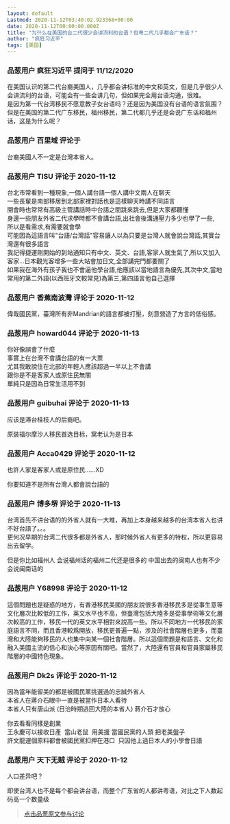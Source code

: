 ```yaml
---
layout: default
Lastmod: 2020-11-12T03:40:02.923368+00:00
date: 2020-11-12T00:00:00.000Z
title: "为什么在美国的台二代很少会讲流利的台语？但粤二代几乎都会广东话？"
author: "疯狂习近平"
tags: [美国]
---
```



### 品葱用户 **疯狂习近平** 提问于 11/12/2020
    
在美国认识的第二代台裔美国人，几乎都会讲标准的中文和英文，但是几乎很少人会讲流利的台语，可能会有一些会讲几句，但如果完全用台语沟通，很难。  
是因为第一代台湾移民不愿意教子女台语吗？还是因为美国没有台语的语言氛围？  
但是在美国的第二代广东移民，福州移民，第二代都几乎还是会说广东话和福州话，这是为什么呢？
    
                

### 品葱用户 **百里域** 评论于 
        
台裔美國人不一定是台灣本省人。
        
                

### 品葱用户 **TISU** 评论于 2020-11-12
        
台北市常看到一種現象,一個人講台語一個人講中文兩人在聊天  
一些長輩是南部移居到北部家裡對話也是這樣聊天時講不同語言  
開會時也常常有高級主管講話時中台語之間跳來跳去,但是大家都聽懂  
身邊一些朋友外省二代求學時都不會講台語,出社會後溝通壓力多少也學了一些,  
所以是看需求,有需要就會學  
可能因為這語言叫"台語/台灣話"容易讓人以為只要是台灣人就會說台灣話,其實台灣還有很多語言  
我記得捷運剛開始的到站通知只有中文、英文、台語,客家人就生氣了,所以又加入客家...日本觀光客增多一些大站會加日文,全部講完門都要關了  
如果我在海外有孩子我也不會逼他學台語,他應該以當地語言為優先,其次中文,當地常用的第二外語(以西班牙文較常見)為第三,第四語言他自己選擇
        
                

### 品葱用户 **香蕉南波灣** 评论于 2020-11-12
        
偉哉國民黨，臺灣所有非Mandrian的語言都被打壓，刻意營造了方言的低俗感。
        
                

### 品葱用户 **howard044** 评论于 2020-11-13
        
你好像誤會了什麼  
事實上在台灣不會講台語的有一大票  
尤其我敢說住在北部的年輕人應該超過一半以上不會講  
跟你是不是客家人或原住民無關  
單純只是因為日常生活用不到
        
                

### 品葱用户 **guibuhai** 评论于 2020-11-13
        
应该是滞台桂枝人的后裔吧。  
  
原装福尔摩沙人移民首选目标，窝老认为是日本
        
                

### 品葱用户 **Acca0429** 评论于 2020-11-12
        
也許人家是客家人或是原住民......XD  
  
你要知道不是所有台灣人都會說台語的
        
                

### 品葱用户 **博多堺** 评论于 2020-11-13
        
台湾首先不讲台语的的外省人就有一大堆，再加上本身越来越多的台湾本省人也讲不好台語了。。。  
更何况早期的台湾二代很多都是外省人，那时候外省人有更多的特权，所以更容易出去留学。  
  
但是你比如福州人 会说福州话的福州二代还是很多的 中国出去的闽南人也有不少会说闽南话的
        
                

### 品葱用户 **Y68998** 评论于 2020-11-12
        
這個問題也是疑惑的地方，有香港移民美國的朋友說很多香港移民多是從事生意等文化層次比較低的工作，英文水平也不高，但臺灣包括大陸多是從事學術等文化層次較高的工作，移民一代的英文水平相對來説高一些。所以不同地方一代移民的家庭語言不同，而且香港較爲開放，移民更普遍一點，涉及的社會階層也更多，而臺灣和大陸能夠移民的人也集中向某一個社會階層。所以這個問題是和語言、文化和融入美國主流的信心和決心等原因有關吧。當然了，大陸還有官員和官員家屬移民階層的中國特色現象。
        
                

### 品葱用户 **Dk2s** 评论于 2020-11-12
        
因為當年能留美的都是被國民黨挑選過的忠誠外省人  
本省人在蔣介石眼中一直是被當作日本人看待  
本省人只有唐山派 (日治時期逃回大陸的本省人) 蔣介石才放心  
  
你去看看同樣是創業  
王永慶可以接收日產  當山老鼠  用美援 當國民黨的人頭 把老美盤子   
許文龍運個原料都會被國民黨扣押在港口  只因他上過日本人的小學會日語
        
                

### 品葱用户 **天下无贼** 评论于 2020-11-12
        
人口差异吧？  
  
即使台湾人也不是每个都会讲台语，而整个广东省的人都讲粤语，对比之下人数起码高一个数量级
        
                





> [点击品葱原文参与讨论](https://pincong.rocks/question/33411)

